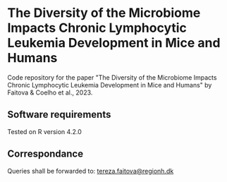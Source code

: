 # The Diversity of the Microbiome Impacts Chronic Lymphocytic Leukemia Development in Mice and Humans
Code repository for the paper "The Diversity of the Microbiome Impacts Chronic Lymphocytic Leukemia Development in Mice and Humans" by Faitova &amp; Coelho et al., 2023.

## Software requirements
Tested on R version 4.2.0

## Correspondance
Queries shall be forwarded to: tereza.faitova@regionh.dk
